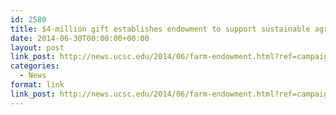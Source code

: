 ```yaml
---
id: 2580
title: $4-million gift establishes endowment to support sustainable agriculture
date: 2014-06-30T00:00:00+00:00
layout: post
link_post: http://news.ucsc.edu/2014/06/farm-endowment.html?ref=campaign
categories:
  - News
format: link
link_post: http://news.ucsc.edu/2014/06/farm-endowment.html?ref=campaign
---
```

